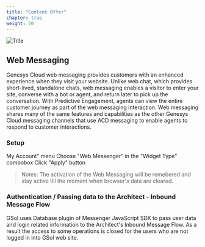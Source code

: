 ```yaml
---
title: "Content Offer"
chapter: true
weight: 70
---
```


![Title](/images/Login.PNG)

## Web Messaging

Genesys Cloud web messaging provides customers with an enhanced experience when they visit your website. Unlike web chat, which provides short-lived, standalone chats, web messaging enables a visitor to enter your site, converse with a bot or agent, and return later to pick up the conversation. With Predictive Engagement, agents can view the entire customer journey as part of the web messaging interaction. Web messaging shares many of the same features and capabilities as the other Genesys Cloud messaging channels that use ACD messaging to enable agents to respond to customer interactions.

### Setup

My Account" menu
Choose "Web Messenger" in the "Widget Type" combobox
Click "Apply" button

> Notes: The activation of the Web Messaging will be remebered and stay active till the moment when browser's data are cleared.

### Authentication / Passing data to the Architect - Inbound Message Flow

GSol uses Database plugin of Messenger JavaScript SDK to pass user data and login related information to the Architect's Inbound Message Flow.
As a result the access to some operations is closed for the users who are not logged in into GSol web site.

